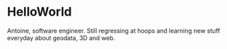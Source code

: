 # HelloWorld

Antoine, software engineer.
Still regressing at hoops and learning new stuff everyday about geodata, 3D and web.
